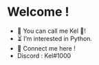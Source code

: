 # Welcome !
- 👋 You can call me Kel 🌱!
- ⏳ I’m interested in Python.
- 📜 Connect me here !
- Discord : Kel#1000
